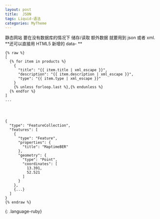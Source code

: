 ```yaml
---
layout: post
title:  JSON
tags: Liquid-语法
categories: MyTheme
---
```


静态网站 要在没有数据库的情况下  储存/读取 额外数据
就要用到 json 或者 xml.
**还可以直接用 HTML5 新增的 data- **
 

~~~
{% raw %}
[
  {% for item in products %}
    {
      "title": "{{ item.title | xml_escape }}",
      "description": "{{ item.description | xml_escape }}",
      "type": "{{ item.type | xml_escape }}"
    }
    {% unless forloop.last %},{% endunless %}
  {% endfor %}
]
...




{
  "type": "FeatureCollection",
  "features": [
    {
      "type": "Feature",
      "properties": {
        "title": "MaptimeBER"
      },
      "geometry": {
        "type": "Point",
        "coordinates": [
          13.391,
          52.521
        ]
      }
    },
    {...}
  ]
}
{% endraw %}
~~~
{: .language-ruby}